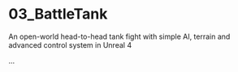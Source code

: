 # 03_BattleTank
An open-world head-to-head tank fight with simple AI, terrain and advanced control system in Unreal 4

...
